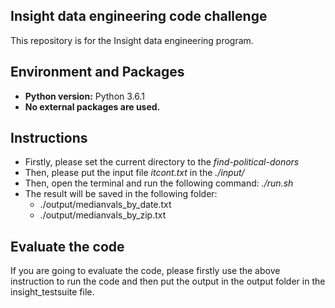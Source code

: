 ## Insight data engineering code challenge
This repository is for the Insight data engineering program. 

## Environment and Packages
* **Python version:** Python 3.6.1
* **No external packages are used.**

## Instructions
* Firstly, please set the current directory to the *find-political-donors*
* Then, please put the input file *itcont.txt* in the *./input/*
* Then, open the terminal and run the following command: *./run.sh* 
* The result will be saved in the following folder:
	* ./output/medianvals_by_date.txt
	* ./output/medianvals_by_zip.txt

## Evaluate the code
If you are going to evaluate the code, please firstly use the above instruction to run the code and then put the output in the output folder in the insight_testsuite file. 

